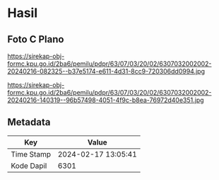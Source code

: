 # Hasil

## Foto C Plano

https://sirekap-obj-formc.kpu.go.id/2ba6/pemilu/pdpr/63/07/03/20/02/6307032002002-20240216-082325--b37e5174-e611-4d31-8cc9-720306dd0994.jpg

https://sirekap-obj-formc.kpu.go.id/2ba6/pemilu/pdpr/63/07/03/20/02/6307032002002-20240216-140319--96b57498-4051-4f9c-b8ea-76972d40e351.jpg


## Metadata

| Key        | Value               |
| ---------- | ------------------- |
| Time Stamp | 2024-02-17 13:05:41 |
| Kode Dapil | 6301                |



